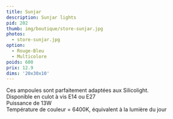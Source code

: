 ```yaml
---
title: Sunjar
description: Sunjar lights
pid: 202
thumb: img/boutique/store-sunjar.jpg
photos:
  - store-sunjar.jpg
option:
  - Rouge-Bleu
  - Multicolore
poids: 600
prix: 12.9
dims: '20x30x10'
---
```


Ces ampoules sont parfaitement adaptées aux Silicolight.  
Disponible en culot à vis E14 ou E27  
Puissance de 13W  
Température de couleur = 6400K, équivalent à la lumière du jour  